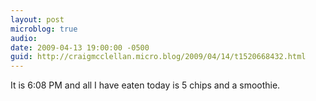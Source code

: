 ```yaml
---
layout: post
microblog: true
audio: 
date: 2009-04-13 19:00:00 -0500
guid: http://craigmcclellan.micro.blog/2009/04/14/t1520668432.html
---
```

It is 6:08 PM and all I have eaten today is 5 chips and a smoothie.
